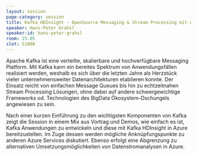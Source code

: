 ```yaml
---
layout: session
page-category: session
title: Kafka HDInsight - OpenSource Messaging & Stream Processing mit Azure
speaker: Hans-Peter Grahsl
speaker-id: hans-peter-grahsl
room: 15.05
slot: S1000
---
```


Apache Kafka ist eine verteilte, skalierbare und hochverfügbare Messaging Platform. Mit Kafka kann ein bereites Spektrum von Anwendungsfällen realisiert werden, weshalb es sich über die letzten Jahre als Herzstück vieler unternehmensweiter Datenarchitekturen etablieren konnte. Der Einsatz reicht von einfachen Message Queues bis hin zu echtzeitnahen Stream Processing Lösungen, ohne dabei auf andere schwergewichtige Frameworks od. Technologien des BigData Ökosystem-Dschungels angewiesen zu sein.

Nach einer kurzen Einführung zu den wichtigsten Komponenten von Kafka zeigt die Session in einem Mix aus Vortrag und Demos, wie einfach es ist, Kafka Anwendungen zu entwickeln und diese mit Kafka HDInsight in Azure bereitzustellen. Im Zuge dessen werden mögliche Anknüpfungspunkte zu anderen Azure Services diskutiert. Ebenso erfolgt eine Abgrenzung zu alternativen Umsetzungsmöglichkeiten von Datenstromanalysen in Azure.
